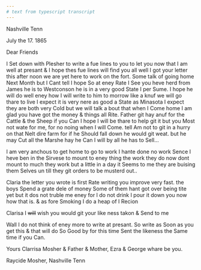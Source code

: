 ```yaml
---
# text from typescript transcript
---
```

Nashville Tenn 

July the 17. 1865

Dear Friends

I Set down with Plesher to write a fue lines to you to let you now that I am well at presant & I hope thes fue lines will find you all well I got your letter this after noon we are yet here to work on the fort. Some talk of going home Next Month but I Cant tell I hope So at eney Rate  I See you heve herd from James  he is to Westconson he is in a very good State I per Sume. I hope he will do well eney how I will write to him to morrow  like a knuf we will go thare to live I expect it is very nere as good a State as Minasota  I expect they are both very Cold but we will talk a bout that when I Come home  I am glad you have got the money & things all Rite. Father git hay anuf for the Cattle & the Sheep if you Can  I hope I will be thare to help git it but you Most not wate for me, for no noing when I will Come. tell Am not to git in a hurry on that Nelt dire farm for if he Should fall down he would git weat. but he may Cut all the Marshe hay he Can  I will by all he has to Sell... 

I am very anchous to get home to go to work I hante done no work Sence I heve ben in the Sirvese to mount to eney thing the work they do now dont mount to much  they work but a little in a day it Seems to me they are buising them Selves un till they git orders to be musterd out.. 

Claria the letter you wrote is first Rate writing you improve very fast. the boys Spend a grate dele of money Some of them hant got over being tite yet but it dos not truble me eney for I do not drink I pour it down you now how that is. & as fore Smoking I do a heap of I Recion  

Clarisa I ~~will~~ wish you would git your like ness takon & Send to me  

Wall I do not think of eney more to write at presant. So write as Soon as you get this & that will do So Good by for this time Sent the likeness the Same time if you Can. 

Yours Clarrisa Mosher & Father & Mother, Ezra & George whare be you. 

Raycide Mosher, Nashville Tenn